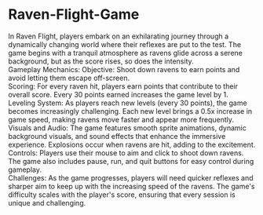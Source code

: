 # Raven-Flight-Game
In Raven Flight, players embark on an exhilarating journey through a dynamically changing world where their reflexes are put to the test. The game begins with a tranquil atmosphere as ravens glide across a serene background, but as the score rises, so does the intensity.
<br>
Gameplay Mechanics:
Objective: Shoot down ravens to earn points and avoid letting them escape off-screen.
<br>
Scoring: For every raven hit, players earn points that contribute to their overall score. Every 30 points earned increases the game level by 1.
<br>
Leveling System: As players reach new levels (every 30 points), the game becomes increasingly challenging. Each new level brings a 0.5x increase in game speed, making ravens move faster and appear more frequently.
<br>
Visuals and Audio: The game features smooth sprite animations, dynamic background visuals, and sound effects that enhance the immersive experience. Explosions occur when ravens are hit, adding to the excitement.
<br>
Controls: Players use their mouse to aim and click to shoot down ravens. The game also includes pause, run, and quit buttons for easy control during gameplay.
<br>
Challenges:
As the game progresses, players will need quicker reflexes and sharper aim to keep up with the increasing speed of the ravens. The game's difficulty scales with the player's score, ensuring that every session is unique and challenging.
